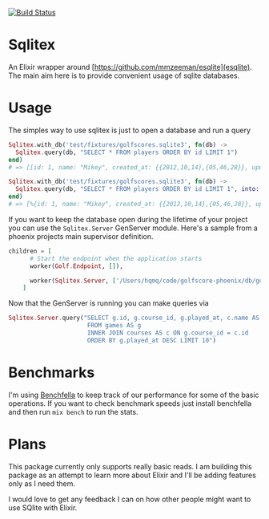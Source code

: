 [![Build Status](https://travis-ci.org/mmmries/sqlitex.svg?branch=master)](https://travis-ci.org/mmmries/sqlitex)

Sqlitex
=======

An Elixir wrapper around [https://github.com/mmzeeman/esqlite](esqlite). The main aim here is to provide convenient usage of sqlite databases.

Usage
=====

The simples way to use sqlitex is just to open a database and run a query

```elixir
Sqlitex.with_db('test/fixtures/golfscores.sqlite3', fn(db) ->
  Sqlitex.query(db, "SELECT * FROM players ORDER BY id LIMIT 1")
end)
# => [[id: 1, name: "Mikey", created_at: {{2012,10,14},{05,46,28}}, updated_at: {{2013,09,06},{22,29,36}}, type: nil]]

Sqlitex.with_db('test/fixtures/golfscores.sqlite3', fn(db) ->
  Sqlitex.query(db, "SELECT * FROM players ORDER BY id LIMIT 1", into: %{})
end)
# => [%{id: 1, name: "Mikey", created_at: {{2012,10,14},{05,46,28}}, updated_at: {{2013,09,06},{22,29,36}}, type: nil}]
```

If you want to keep the database open during the lifetime of your project you can use the `Sqlitex.Server` GenServer module.
Here's a sample from a phoenix projects main supervisor definition.
```elixir
children = [
      # Start the endpoint when the application starts
      worker(Golf.Endpoint, []),

      worker(Sqlitex.Server, ['/Users/hqmq/code/golfscore-phoenix/db/golf.sqlite3'])
    ]
```

Now that the GenServer is running you can make queries via
```elixir
Sqlitex.Server.query("SELECT g.id, g.course_id, g.played_at, c.name AS course
                      FROM games AS g
                      INNER JOIN courses AS c ON g.course_id = c.id
                      ORDER BY g.played_at DESC LIMIT 10")
```

Benchmarks
==========

I'm using [Benchfella](https://github.com/alco/benchfella) to keep track of our performance for some of the basic operations. If you want to check benchmark speeds just install benchfella and then run `mix bench` to run the stats.

Plans
=====

This package currently only supports really basic reads. I am building this package as an attempt to learn more about Elixir and I'll be adding features only as I need them.

I would love to get any feedback I can on how other people might want to use SQlite with Elixir.
